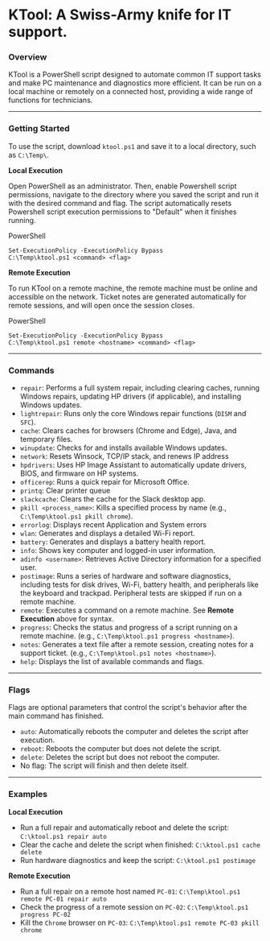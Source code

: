 # **KTool: A Swiss-Army knife for IT support.**

### **Overview**

KTool is a PowerShell script designed to automate common IT support tasks and make PC maintenance and diagnostics more efficient. It can be run on a local machine or remotely on a connected host, providing a wide range of functions for technicians.

---

### **Getting Started**

To use the script, download `ktool.ps1` and save it to a local directory, such as `C:\Temp\`.

**Local Execution**

Open PowerShell as an administrator. Then, enable Powershell script permissions, navigate to the directory where you saved the script and run it with the desired command and flag. The script automatically resets Powershell script execution permissions to "Default" when it finishes running.

PowerShell

```
Set-ExecutionPolicy -ExecutionPolicy Bypass
C:\Temp\ktool.ps1 <command> <flag>
```

**Remote Execution**

To run KTool on a remote machine, the remote machine must be online and accessible on the network. Ticket notes are generated automatically for remote sessions, and will open once the session closes.

PowerShell

```
Set-ExecutionPolicy -ExecutionPolicy Bypass
C:\Temp\ktool.ps1 remote <hostname> <command> <flag>
```

---

### **Commands**

* `repair`: Performs a full system repair, including clearing caches, running Windows repairs, updating HP drivers (if applicable), and installing Windows updates.  
* `lightrepair`: Runs only the core Windows repair functions (`DISM` and `SFC`).  
* `cache`: Clears caches for browsers (Chrome and Edge), Java, and temporary files.  
* `winupdate`: Checks for and installs available Windows updates.
* `network`: Resets Winsock, TCP/IP stack, and renews IP address   
* `hpdrivers`: Uses HP Image Assistant to automatically update drivers, BIOS, and firmware on HP systems.  
* `officerep`: Runs a quick repair for Microsoft Office.
* `printq`: Clear printer queue  
* `slackcache`: Clears the cache for the Slack desktop app.  
* `pkill <process_name>`: Kills a specified process by name (e.g., `C:\Temp\ktool.ps1 pkill chrome`).
* `errorlog`: Displays recent Application and System errors  
* `wlan`: Generates and displays a detailed Wi-Fi report.  
* `battery`: Generates and displays a battery health report.  
* `info`: Shows key computer and logged-in user information.  
* `adinfo <username>`: Retrieves Active Directory information for a specified user.  
* `postimage`: Runs a series of hardware and software diagnostics, including tests for disk drives, Wi-Fi, battery health, and peripherals like the keyboard and trackpad. Peripheral tests are skipped if run on a remote machine.
* `remote`: Executes a command on a remote machine. See **Remote Execution** above for syntax.  
* `progress`: Checks the status and progress of a script running on a remote machine. (e.g., `C:\Temp\ktool.ps1 progress <hostname>`). 
* `notes`: Generates a text file after a remote session, creating notes for a support ticket. (e.g., `C:\Temp\ktool.ps1 notes <hostname>`).  
* `help`: Displays the list of available commands and flags.

---

### **Flags**

Flags are optional parameters that control the script's behavior after the main command has finished.

* `auto`: Automatically reboots the computer and deletes the script after execution.  
* `reboot`: Reboots the computer but does not delete the script.  
* `delete`: Deletes the script but does not reboot the computer.  
* No flag: The script will finish and then delete itself.

---

### **Examples**

**Local Execution**

* Run a full repair and automatically reboot and delete the script: `C:\ktool.ps1 repair auto`  
* Clear the cache and delete the script when finished: `C:\ktool.ps1 cache delete`  
* Run hardware diagnostics and keep the script: `C:\ktool.ps1 postimage`

**Remote Execution**

* Run a full repair on a remote host named `PC-01`: `C:\Temp\ktool.ps1 remote PC-01 repair auto`  
* Check the progress of a remote session on `PC-02`: `C:\Temp\ktool.ps1 progress PC-02`  
* Kill the `Chrome` browser on `PC-03`: `C:\Temp\ktool.ps1 remote PC-03 pkill chrome`
